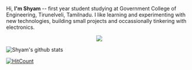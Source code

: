 Hi, <b> I'm Shyam </b> -- first year student studying at Government College of Engineering, Tirunelveli, Tamilnadu. I like learning and experimenting with new technologies, building small projects and occassionally tinkering with electronics.

<p align="center">
<img src="https://github.com/ShyamPraveenSingh/ShyamPraveenSingh/blob/master/shyam.png"> 
</p>


![Shyam's github stats](https://github-readme-stats.vercel.app/api?username=ShyamPraveenSingh&show_icons=true&title_color=fff&icon_color=79ff97&text_color=9f9f9f&bg_color=151515)

[![HitCount](http://hits.dwyl.com/ShyamPraveenSingh/{project}.svg)](http://hits.dwyl.com/ShyamPraveenSingh/{project})
